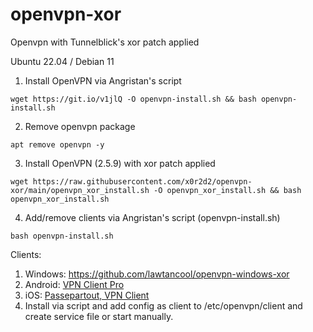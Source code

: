 # openvpn-xor
Openvpn with Tunnelblick's xor patch applied

Ubuntu 22.04 / Debian 11

1. Install OpenVPN via Angristan's script
```
wget https://git.io/v1jlQ -O openvpn-install.sh && bash openvpn-install.sh
```

2. Remove openvpn package
```
apt remove openvpn -y
```

3. Install OpenVPN (2.5.9) with xor patch applied
```
wget https://raw.githubusercontent.com/x0r2d2/openvpn-xor/main/openvpn_xor_install.sh -O openvpn_xor_install.sh && bash openvpn_xor_install.sh
```
4. Add/remove clients via Angristan's script (openvpn-install.sh)
```
bash openvpn-install.sh
```

Clients: 

1. Windows: https://github.com/lawtancool/openvpn-windows-xor
2. Android: [VPN Client Pro](https://play.google.com/store/apps/details?id=it.colucciweb.vpnclientpro&hl=en_US&gl=US)
3. iOS: [Passepartout, VPN Client](https://apps.apple.com/us/app/passepartout-vpn-client/id1433648537)
4. Install via script and add config as client to /etc/openvpn/client and create service file or start manually.
